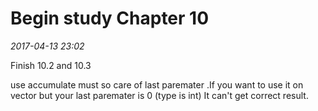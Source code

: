 Begin study Chapter 10
=======================================

*2017-04-13 23:02*

Finish 10.2 and 10.3

use accumulate must so care of last paremater .If you want to use it on vector<double> but your last paremater is 0 (type is int)
It can't get correct result.	
